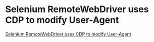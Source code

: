# Selenium RemoteWebDriver uses CDP to modify User-Agent
[Selenium RemoteWebDriver uses CDP to modify User-Agent](https://aiwithcloud.com/2022/09/19/selenium_remotewebdriver_uses_cdp_to_modify_user_agent/)